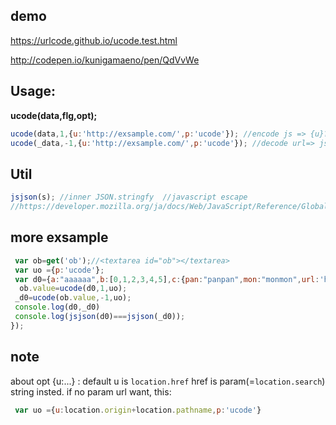 ## demo
https://urlcode.github.io/ucode.test.html

http://codepen.io/kunigamaeno/pen/QdVvWe
## Usage:
__ucode(data,flg,opt);__
```js
ucode(data,1,{u:'http://exsample.com/',p:'ucode'}); //encode js => {u}?&{p}={data}
ucode(_data,-1,{u:'http://exsample.com/',p:'ucode'}); //decode url=> js data
```
## Util
```js
jsjson(s); //inner JSON.stringfy  //javascript escape
//https://developer.mozilla.org/ja/docs/Web/JavaScript/Reference/Global_Objects/JSON/stringify
```
## more exsample
```js
 var ob=get('ob');//<textarea id="ob"></textarea>
 var uo ={p:'ucode'};
 var d0={a:"aaaaaa",b:[0,1,2,3,4,5],c:{pan:"panpan",mon:"monmon",url:'http://exsample.com'}},_d0;
  ob.value=ucode(d0,1,uo);
 _d0=ucode(ob.value,-1,uo);
 console.log(d0,_d0)
 console.log(jsjson(d0)===jsjson(_d0));
});
```
## note
about opt {u:...} : default u is ```location.href``` href is param(=```location.search```) string insted. 
if no param url want, this:
```js
 var uo ={u:location.origin+location.pathname,p:'ucode'}
````
